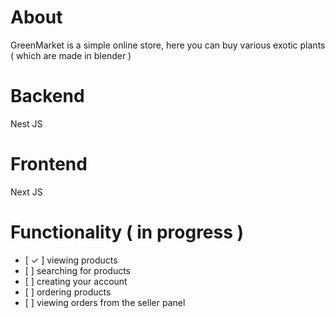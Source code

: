 # About
GreenMarket is a simple online store, here you can buy various exotic plants ( which are made in blender ) 
# Backend
Nest JS
# Frontend
Next JS
# Functionality ( in progress )
<ul>
<li> [ ✓ ] viewing products</li>
<li> [   ] searching for products</li>
<li> [   ] creating your account</li>
<li> [   ] ordering products</li>
<li> [   ] viewing orders from the seller panel</li>
</ul>
